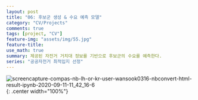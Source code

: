 ```yaml
---
layout: post
title: "06: 후보군 생성 & 수요 예측 모델"
category: "CV/Projects"
comments: true
tags: [project, "CV"]
feature-img: "assets/img/55.jpg"
feature-title:
use_math: true
summary: 제공된 자전거 거치대 정보를 기반으로 후보군의 수요를 예측한다.
series: "공공자전거 최적입지 선정"
---
```


![screencapture-compas-nb-lh-or-kr-user-wansook0316-nbconvert-html-result-ipynb-2020-09-11-11_42_16-6](https://user-images.githubusercontent.com/37871541/92856115-0c48ec00-f42e-11ea-9da3-45e6542c8422.png){: .center width="100%"}

